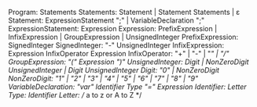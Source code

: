 Program: Statements
Statements: Statement | Statement Statements | ε
Statement: ExpressionStatement ";" | VariableDeclaration ";"
ExpressionStatement: Expression
Expression: PrefixExpression | InfixExpression | GroupExpression | UnsignedInteger
PrefixExpression: SignedInteger
SignedInteger: "-" UnsignedInteger
InfixExpression: Expression InfixOperator Expression
InfixOperator: "+" | "-" | "*" | "/"
GroupExpression: "(" Expression ")"
UnsignedInteger: Digit | NonZeroDigit UnsignedInteger | Digit UnsignedInteger
Digit: "0" | NonZeroDigit
NonZeroDigit: "1" | "2" | "3" | "4" | "5" | "6" | "7" | "8" | "9"
VariableDeclaration: "var" Identifier Type "=" Expression
Identifier: Letter
Type: Identifier
Letter: /* a to z or A to Z */